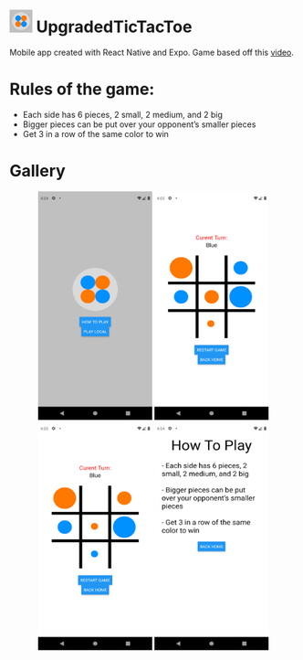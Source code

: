 # <img src="assets/favicon.png" alt="favicon" width="40" height="40"/> UpgradedTicTacToe

Mobile app created with React Native and Expo.
Game based off this [video](https://www.reddit.com/r/nextfuckinglevel/comments/nkupcu/upgraded_tic_tac_toe/).

# Rules of the game:
 - Each side has 6 pieces, 2 small, 2 medium, and 2 big
 - Bigger pieces can be put over your opponent’s smaller pieces
 - Get 3 in a row of the same color to win

# Gallery
 
 <div align="center">
  <img src="assets/home.png" alt="home" width="200" height="400"/></td>
  <img src="assets/gamedemo1.png" alt="gamedemo1" width="200" height="400"/>
  <img src="assets/gamedemo2.png" alt="gamedemo2" width="200" height="400"/>
  <img src="assets/howtoplay.png" alt="howtoplay" width="200" height="400"/>
</div>

[comment]: <> (https://stackoverflow.com/questions/24319505/how-can-one-display-images-side-by-side-in-a-github-readme-md#:~:text=%23%23%23%23%20Flutter%20App%20Screenshots,td%3E%0A%20%20%3C/tr%3E%0A%20%3C/table%3E    image formatting)
